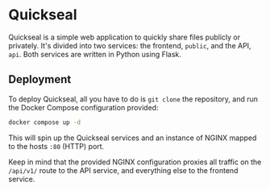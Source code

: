 # Quickseal

Quickseal is a simple web application to quickly share files publicly or
privately. It's divided into two services: the frontend, `public`, and the API,
`api`. Both services are written in Python using Flask.

## Deployment

To deploy Quickseal, all you have to do is `git clone` the repository, and run
the Docker Compose configuration provided:

```sh
docker compose up -d
```

This will spin up the Quickseal services and an instance of NGINX mapped to the
hosts `:80` (HTTP) port.

Keep in mind that the provided NGINX configuration proxies all traffic on the
`/api/v1/` route to the API service, and everything else to the frontend
service.
